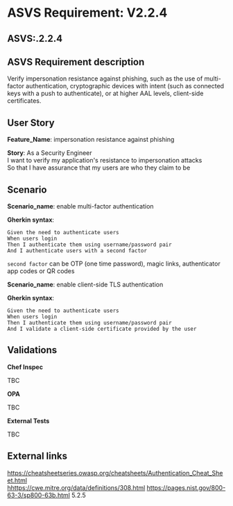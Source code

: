 # ASVS Requirement: V2.2.4

## ASVS:.2.2.4

## ASVS Requirement description

Verify impersonation resistance against phishing, such as the use of multi-factor authentication, cryptographic devices with intent (such as connected keys with a push to authenticate), or at higher AAL levels, client-side certificates.

## User Story

**Feature_Name**: impersonation resistance against phishing

**Story**:
As a Security Engineer\
I want to verify my application's resistance to impersonation attacks\
So that I have assurance that my users are who they claim to be

## Scenario

**Scenario_name**: enable multi-factor authentication

**Gherkin syntax**:

```gherkin
Given the need to authenticate users
When users login
Then I authenticate them using username/password pair
And I authenticate users with a second factor
```

`second factor` can be OTP (one time password), magic links, authenticator app codes or QR codes

**Scenario_name**: enable client-side TLS authentication

**Gherkin syntax**:

```gherkin
Given the need to authenticate users
When users login
Then I authenticate them using username/password pair
And I validate a client-side certificate provided by the user
```

## Validations

**Chef Inspec**

TBC

**OPA**

TBC

**External Tests**

TBC

## External links

<https://cheatsheetseries.owasp.org/cheatsheets/Authentication_Cheat_Sheet.html> \
<hhttps://cwe.mitre.org/data/definitions/308.html>
<https://pages.nist.gov/800-63-3/sp800-63b.html> 5.2.5